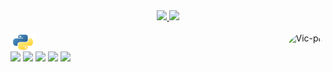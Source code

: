 <div align="center">
  <a href="https://github.com/victornotarjacomo">
  <img height="180em" src="https://github-readme-stats.vercel.app/api?username=VictorNotarjacomo&show_icons=true&theme=tokyonight&include_all_commits=true&count_private=true"/>
  <img height="180em" src="https://github-readme-stats.vercel.app/api/top-langs/?username=VictorNotarjacomo&layout=compact&langs_count=7&theme=tokyonight"/>
</div>

<div style="display: inline_block"><br>
  <img align="center" alt="Vic-Python" height="30" width="40" src="https://raw.githubusercontent.com/devicons/devicon/master/icons/python/python-original.svg">
  <img align="right" alt="Vic-pic" height="150" style="border-radius:50px;" src="https://lh3.googleusercontent.com/R7e0fc8HmAdTwoVoQZ5sNj057YxPeR_kbFtsD5lkkXYVyEn-5-Xs6VLJDIai6Dh3b5FGcl_2S7vwcinHvEhDYZWnpVJgTlKN67ScVA9yMJPk4tuC6TbjA1dwcL_jSgkzbxmh7amHNY9Ry6_BQQawTBMCffGjCy4TkJOr5-z3_HRnad91rZdAlff9jW7__IPLAsfd9w8h1bN8Oy6H56cIEzyjAfm_8_T-hEDBrpgoo8p91UZJeNnMgaD5v6cdQwdboUc_mAYQ5280nm35NPzx0wYk3r1N5xOcX9Gsnobhg7lHrM6mMKIuNBYF9EoHmxbvpdtUvovXmCQWjSlVP_FDqRwWU-l43ljFwNqKz99SyQ40-xn5GJ0uZW_kLY5Z8A6SneCSNZt-foAeEUHi9cUxKCe3lK2iNaWXltdO_RKRCupbNLOuGL4DncnlknLCHYo7O0eUveyl0gG7rKAFXlo1PynifZl6jNIL9xJOGeK7bupKkEcwc8Tt_l1EFgpwfyjjfqLyGfBrcAquZcXvAUltwRxw_sYWneedYLnXl21sA2EE6KPyYi1bg1qSVGJB1Qmno5-XYoitB8RC7_PXzE6MCiNHNH-TG1lXt8dqsqbR02vQpkyYmr_b76ZzTdzcQ7BTLvQb9ATYvWrlVXMPCDLASRv9W2Zq6eojDRX1WnHQFRpqvUV64JtHTAVVH8mU-h5QTCl5qq82Y9zNtzFf-HStfnblSWzgxO1drvRdVyjoQ-We5ytaI8Xq6T-BpnnVrhp2n_LdcG6QrC-vhTrzEz0BubuhNt11noDQw6yA74mI95V5lVjhec_wjpx639XQjObOgU4QfNdJH19U_UQ2U6HjmIHITMgNx_0V_gCsG9pyzB_BUcVedKIjCDVCRi1VSfES3oqvlKCpF5zhgpvMjeLiwP11Ufcn3WHaIdgjwCpTExM7QwhdZ1vrWNP-JflrguZYFQV_bgXG0aeuRIo=s939-no?authuser=0">
  </div>

<div>
  <a href="https://instagram.com/victorknn" target="_blank"><img src="https://img.shields.io/badge/-Instagram-%23E4405F?style=for-the-badge&logo=instagram&logoColor=white" target="_blank"></a>
 	<a href="https://www.twitch.tv/vituon" target="_blank"><img src="https://img.shields.io/badge/Twitch-9146FF?style=for-the-badge&logo=twitch&logoColor=white" target="_blank"></a>
  <a href="https://discord.gg/9eQcvUv77H" target="_blank"><img src="https://img.shields.io/badge/Discord-7289DA?style=for-the-badge&logo=discord&logoColor=white" target="_blank"></a> 
  <a href = "mailto:victorkunkellgmail.com"><img src="https://img.shields.io/badge/-Gmail-%23333?style=for-the-badge&logo=gmail&logoColor=white" target="_blank"></a>
  <a href="https://www.linkedin.com/in/victor-notarjacomo-3312991b6/" target="_blank"><img src="https://img.shields.io/badge/-LinkedIn-%230077B5?style=for-the-badge&logo=linkedin&logoColor=white" target="_blank"></a> 
</div>
  
